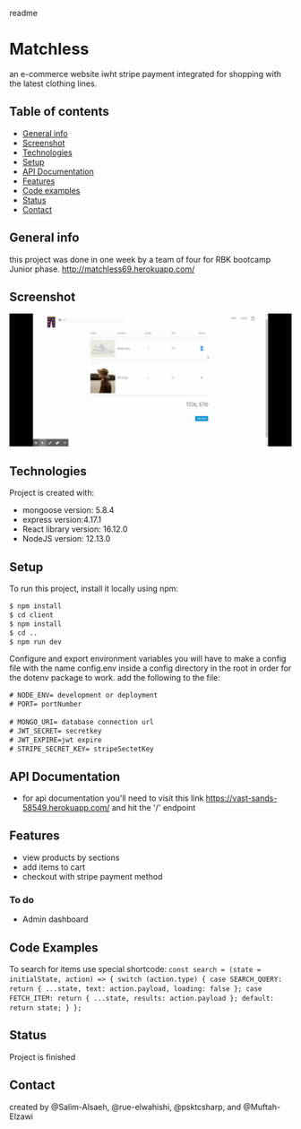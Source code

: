 readme
# Matchless
an e-commerce website iwht stripe payment integrated for shopping with the latest clothing lines.
## Table of contents
* [General info](#general-info)
* [Screenshot](#screenshot)
* [Technologies](#technologies)
* [Setup](#setup)
* [API Documentation](#api-documentation)
* [Features](#features)
* [Code examples](#code-examples)
* [Status](#status)
* [Contact](#contact)
## General info
this project was done in one week by a team of four for RBK bootcamp Junior phase.
http://matchless69.herokuapp.com/
## Screenshot
![website](./Matchless.gif)
## Technologies
Project is created with:
* mongoose version: 5.8.4
* express version:4.17.1
* React library version: 16.12.0
* NodeJS version: 12.13.0
## Setup
To run this project, install it locally using npm:

```
$ npm install
$ cd client
$ npm install
$ cd ..
$ npm run dev
```
Configure and export environment variables
you will have to make a config file with the name config.env inside a config directory in the root 
in order for the dotenv package to work.
add the following to the file:
```
# NODE_ENV= development or deployment
# PORT= portNumber

# MONGO_URI= database connection url
# JWT_SECRET= secretkey
# JWT_EXPIRE=jwt expire 
# STRIPE_SECRET_KEY= stripeSectetKey

```

## API Documentation 

* for api documentation you'll need to visit this link https://vast-sands-58549.herokuapp.com/ and hit the '/' endpoint 
## Features 
* view products by sections
* add items to cart
* checkout with stripe payment method
### To do 
* Admin dashboard 


## Code Examples
To search for items use special shortcode: `const search = (state = initialState, action) => {
  switch (action.type) {
    case SEARCH_QUERY:
      return {
        ...state,
        text: action.payload,
        loading: false
      };
    case FETCH_ITEM:
      return {
        ...state,
        results: action.payload
      };
    default:
      return state;
  }
};`

## Status
Project is finished

## Contact
created by @Salim-Alsaeh, @rue-elwahishi, @psktcsharp, and @Muftah-Elzawi

